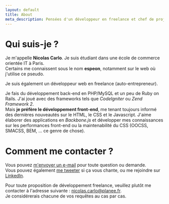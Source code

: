 ```yaml
---
layout: default
title: About
meta_description: Pensées d'un développeur en freelance et chef de projet en devenir. Qui suis-je et comment se contacter.
---
```


# Qui suis-je ?

Je m'appelle **Nicolas Carlo**. Je suis étudiant dans une école de commerce orientée IT à Paris.  
Certains me connaissent sous le nom **espeon**, notamment sur le web où j'utilise ce pseudo.

Je suis également un développeur web en freelance (auto-entrepreneur).

Je fais du développement back-end en PHP/MySQL et un peu de Ruby on Rails. J'ai joué avec des frameworks tels que *CodeIgniter* ou *Zend Framework 2*.  
Mais **je préfère le développement front-end**, me tenant toujours informé des dernières nouveautés sur le HTML, le CSS et le Javascript. J'aime élaborer des applications en *Backbone.js* et développer mes connaissances sur les performances front-end ou la maintenabilité du CSS (OOCSS, SMACSS, BEM, ... ce genre de chose).


# Comment me contacter ?

Vous pouvez [m'envoyer un e-mail](mailto:nicolascarlo.espeon@gmail.com) pour toute question ou demande.  
Vous pouvez également <a href="http://twitter.com/?status=@nicoespeon%20>%20" target="_blank">me tweeter</a> si ça vous chante, ou me rejoindre sur <a href="fr.linkedin.com/pub/nicolas-carlo/3b/b24/95/" target="_blank">LinkedIn</a>.

Pour toute proposition de développement freelance, veuillez plutôt me contacter à l'adresse suivante : <nicolas.carlo@planee.fr>.  
Je considérerais chacune de vos requêtes au cas par cas.